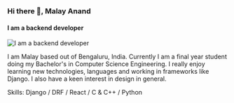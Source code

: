 ### Hi there 👋, Malay Anand
#### I am a backend developer
![I am a backend developer](https://github.com/malayanand/user/blob/main/_Malay_Anand___.png)

I am Malay based out of Bengaluru, India. Currently I am a final year student doing my Bachelor's in Computer Science Engineering.
I really enjoy learning new technologies, languages and working in frameworks like Django. I also have a keen interest in design in general.

Skills: Django / DRF / React / C & C++ / Python
